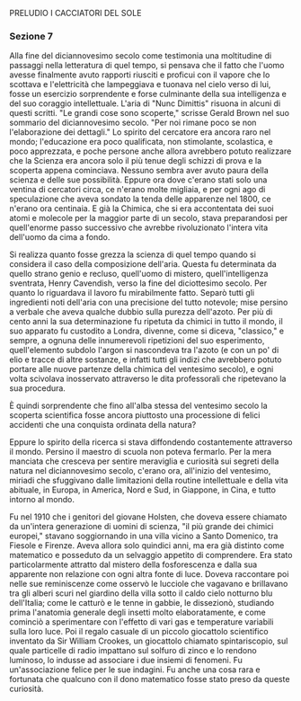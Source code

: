 PRELUDIO
I CACCIATORI DEL SOLE
### Sezione 7

Alla fine del diciannovesimo secolo come testimonia una moltitudine di passaggi nella letteratura di quel tempo, si pensava che il fatto che l'uomo avesse finalmente avuto rapporti riusciti e proficui con il vapore che lo scottava e l'elettricità che lampeggiava e tuonava nel cielo verso di lui, fosse un esercizio sorprendente e forse culminante della sua intelligenza e del suo coraggio intellettuale. L'aria di "Nunc Dimittis" risuona in alcuni di questi scritti. "Le grandi cose sono scoperte," scrisse Gerald Brown nel suo sommario del diciannovesimo secolo. "Per noi rimane poco se non l'elaborazione dei dettagli." Lo spirito del cercatore era ancora raro nel mondo; l'educazione era poco qualificata, non stimolante, scolastica, e poco apprezzata, e poche persone anche allora avrebbero potuto realizzare che la Scienza era ancora solo il più tenue degli schizzi di prova e la scoperta appena cominciava. Nessuno sembra aver avuto paura della scienza e delle sue possibilità. Eppure ora dove c'erano stati solo una ventina di cercatori circa, ce n'erano molte migliaia, e per ogni ago di speculazione che aveva sondato la tenda delle apparenze nel 1800, ce n'erano ora centinaia. E già la Chimica, che si era accontentata dei suoi atomi e molecole per la maggior parte di un secolo, stava preparandosi per quell'enorme passo successivo che avrebbe rivoluzionato l'intera vita dell'uomo da cima a fondo.

Si realizza quanto fosse grezza la scienza di quel tempo quando si considera il caso della composizione dell'aria. Questa fu determinata da quello strano genio e recluso, quell'uomo di mistero, quell'intelligenza sventrata, Henry Cavendish, verso la fine del diciottesimo secolo. Per quanto lo riguardava il lavoro fu mirabilmente fatto. Separò tutti gli ingredienti noti dell'aria con una precisione del tutto notevole; mise persino a verbale che aveva qualche dubbio sulla purezza dell'azoto. Per più di cento anni la sua determinazione fu ripetuta da chimici in tutto il mondo, il suo apparato fu custodito a Londra, divenne, come si diceva, "classico," e sempre, a ognuna delle innumerevoli ripetizioni del suo esperimento, quell'elemento subdolo l'argon si nascondeva tra l'azoto (e con un po' di elio e tracce di altre sostanze, e infatti tutti gli indizi che avrebbero potuto portare alle nuove partenze della chimica del ventesimo secolo), e ogni volta scivolava inosservato attraverso le dita professorali che ripetevano la sua procedura.

È quindi sorprendente che fino all'alba stessa del ventesimo secolo la scoperta scientifica fosse ancora piuttosto una processione di felici accidenti che una conquista ordinata della natura?

Eppure lo spirito della ricerca si stava diffondendo costantemente attraverso il mondo. Persino il maestro di scuola non poteva fermarlo. Per la mera manciata che cresceva per sentire meraviglia e curiosità sui segreti della natura nel diciannovesimo secolo, c'erano ora, all'inizio del ventesimo, miriadi che sfuggivano dalle limitazioni della routine intellettuale e della vita abituale, in Europa, in America, Nord e Sud, in Giappone, in Cina, e tutto intorno al mondo.

Fu nel 1910 che i genitori del giovane Holsten, che doveva essere chiamato da un'intera generazione di uomini di scienza, "il più grande dei chimici europei," stavano soggiornando in una villa vicino a Santo Domenico, tra Fiesole e Firenze. Aveva allora solo quindici anni, ma era già distinto come matematico e posseduto da un selvaggio appetito di comprendere. Era stato particolarmente attratto dal mistero della fosforescenza e dalla sua apparente non relazione con ogni altra fonte di luce. Doveva raccontare poi nelle sue reminiscenze come osservò le lucciole che vagavano e brillavano tra gli alberi scuri nel giardino della villa sotto il caldo cielo notturno blu dell'Italia; come le catturò e le tenne in gabbie, le dissezionò, studiando prima l'anatomia generale degli insetti molto elaboratamente, e come cominciò a sperimentare con l'effetto di vari gas e temperature variabili sulla loro luce. Poi il regalo casuale di un piccolo giocattolo scientifico inventato da Sir William Crookes, un giocattolo chiamato spintariscopio, sul quale particelle di radio impattano sul solfuro di zinco e lo rendono luminoso, lo indusse ad associare i due insiemi di fenomeni. Fu un'associazione felice per le sue indagini. Fu anche una cosa rara e fortunata che qualcuno con il dono matematico fosse stato preso da queste curiosità.
